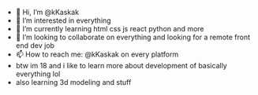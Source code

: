 - 👋 Hi, I’m @kKaskak
- 👀 I’m interested in everything
- 🌱 I’m currently learning html css js react python and more
- 💞️ I’m looking to collaborate on everything and looking for a remote front end dev job 
- 📫 How to reach me: @kKaskak on every platform 
- btw im 18 and i like to learn more about development of basically everything lol
- also learning 3d modeling and stuff

<!---
kKaskak/kKaskak is a ✨ special ✨ repository because its `README.md` (this file) appears on your GitHub profile.
You can click the Preview link to take a look at your changes.
--->
